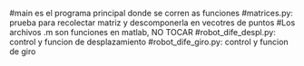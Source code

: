 #main es el programa principal donde se corren as funciones 
#matrices.py: prueba para recolectar matriz y descomponerla en vecotres de puntos
#Los archivos .m son funciones en matlab, NO TOCAR
#robot_dife_despl.py: control y funcion de desplazamiento
#robot_dife_giro.py: control y funcion de giro

